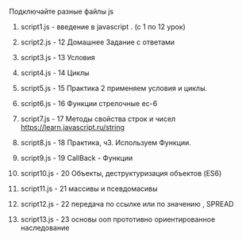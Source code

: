 Подключайте разные файлы js
1) script1.js - введение в javascript . (c 1 по 12 урок)
2) script2.js - 12 Домашнее Задание с ответами
3) script3.js - 13 Условия
4) script4.js - 14 Циклы
5) script5.js - 15 Практика 2 применяем условия и циклы.
6) script6.js - 16 Функции стрелочные ес-6
7) script7.js - 17 Методы свойства строк и чисел
    https://learn.javascript.ru/string

8) script8.js - 18 Практика, ч3. Используем Функции.
9) script9.js - 19 CallBack - Функции
10) script10.js - 20 Объекты, деструктуризация
объектов (ES6)
11) script11.js - 21 массивы и псевдомасивы
12) script12.js - 22 передача по ссылке или по значению , SPREAD
13) script13.js - 23 основы ооп прототивно ориентированное наследование
